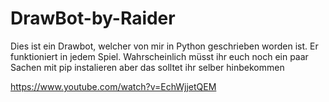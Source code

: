 # DrawBot-by-Raider
Dies ist ein Drawbot, welcher von mir in Python geschrieben worden ist. Er funktioniert in jedem Spiel.
Wahrscheinlich müsst ihr euch noch ein paar Sachen mit pip instalieren aber das solltet ihr selber hinbekommen


https://www.youtube.com/watch?v=EchWjjetQEM

